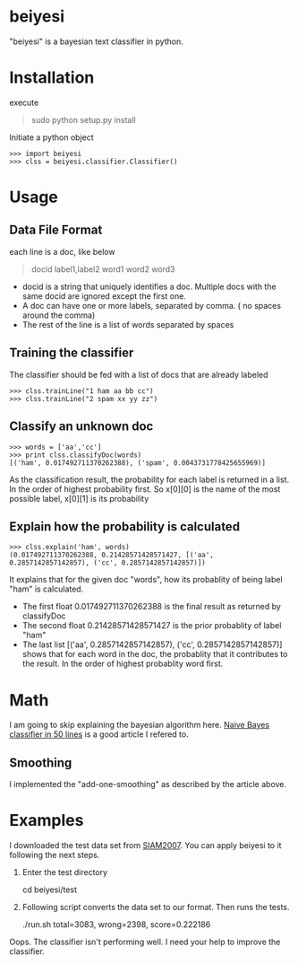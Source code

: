 beiyesi
=======

"beiyesi" is a bayesian text classifier in python.

# Installation
execute
> sudo python setup.py install

Initiate a python object

    >>> import beiyesi
    >>> clss = beiyesi.classifier.Classifier()

# Usage

## Data File Format
each line is a doc, like below
> docid label1,label2 word1 word2 word3

+ docid is a string that uniquely identifies a doc. Multiple docs with the same docid are ignored except the first one.
+ A doc can have one or more labels, separated by comma. ( no spaces around the comma)
+ The rest of the line is a list of words separated by spaces

## Training the classifier
The classifier should be fed with a list of docs that are already labeled

    >>> clss.trainLine("1 ham aa bb cc")
    >>> clss.trainLine("2 spam xx yy zz")

## Classify an unknown doc

    >>> words = ['aa','cc']
    >>> print clss.classifyDoc(words) 
    [('ham', 0.017492711370262388), ('spam', 0.0043731778425655969)]

As the classification result, the probability for each label is returned in a list. In the order of highest probability first. So x[0][0] is the name of the most possible label, x[0][1] is its probability

## Explain how the probability is calculated

    >>> clss.explain('ham', words)
    (0.017492711370262388, 0.21428571428571427, [('aa', 0.2857142857142857), ('cc', 0.2857142857142857)])

It explains that for the given doc "words", how its probablity of being label "ham" is calculated.
+ The first float 0.017492711370262388 is the final result as returned by classifyDoc
+ The second float 0.21428571428571427 is the prior probablity of label "ham"
+ The last list \[('aa', 0.2857142857142857), ('cc', 0.2857142857142857)] shows that for each word in the doc, the probablity that it contributes to the result. In the order of highest probablity word first.

# Math
I am going to skip explaining the bayesian algorithm here. [Naive Bayes classifier in 50 lines](http://ebiquity.umbc.edu/blogger/2010/12/07/naive-bayes-classifier-in-50-lines/) is a good article I refered to.

## Smoothing
I implemented the "add-one-smoothing" as described by the article above.

# Examples

I downloaded the test data set from [SIAM2007](http://web.eecs.utk.edu/events/tmw07/). You can apply beiyesi to it following the next steps.

1. Enter the test directory

     cd beiyesi/test

2. Following script converts the data set to our format. Then runs the tests.

    ./run.sh
    total=3083, wrong=2398, score=0.222186

Oops. The classifier isn't performing well. I need your help to improve the classifier.
    
